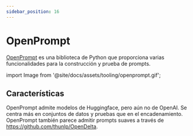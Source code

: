 ```yaml
---
sidebar_position: 16
---
```


# OpenPrompt

[OpenPrompt](https://thunlp.github.io/OpenPrompt/index.html) es una biblioteca de Python que proporciona varias funcionalidades para la construcción y prueba de prompts.

import Image from '@site/docs/assets/tooling/openprompt.gif';

<div style={{textAlign: 'center'}}>
  <LazyLoadImage src={Image} style={{width: "750px"}} />
</div>

## Características

OpenPrompt admite modelos de Huggingface, pero aún no de OpenAI. Se centra más en conjuntos de datos y pruebas que en el encadenamiento. OpenPrompt también parece admitir prompts suaves a través de https://github.com/thunlp/OpenDelta.